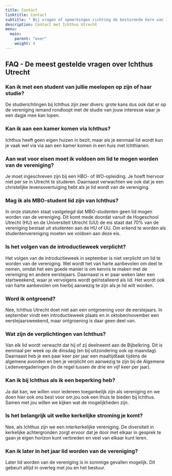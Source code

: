 ```yaml
---
title: Contact
linktitle: Contact
subtitle: " Bij vragen of opmerkingen richting de besturende kern van Ichthus, of vraag je je af hoe je lid moet worden of is er iets anders wat nog niet duidelijk is? Kijk even of je vraag in de FAQ-lijst staat. Kun je je vraag niet vinden? Je kunt altijd contact met ons opnemen met het formulier onderaan de pagina. "
description: Contact met Ichthus Utrecht
menu:
  main:
    parent: "over"
    weight: 4
---
```


## FAQ - De meest gestelde vragen over Ichthus Utrecht

### Kan ik met een student van jullie meelopen op zijn of haar studie?

De studierichtingen bij Ichthus zijn zeer divers: grote kans dus ook dat er op de vereniging iemand rondloopt met de studie van jouw interesse waar je een dagje mee kan lopen.

### Kan ik aan een kamer komen via Ichthus?

Ichthus heeft geen eigen huizen in bezit, maar als je eenmaal lid wordt kun je vaak wel via via aan een kamer komen in een huis met Ichthianen.

### Aan wat voor eisen moet ik voldoen om lid te mogen worden van de vereniging?

Je moet ingeschreven zijn bij een HBO- of WO-opleiding. Je hoeft hiervoor niet per se in Utrecht te studeren. Daarnaast verwachten we ook dat je een christelijke levensovertuiging hebt als je lid wordt van de vereniging.

### Mag ik als MBO-student lid zijn van Ichthus?

In onze statuten staat vastgelegd dat MBO-studenten geen lid mogen worden van de vereniging. Dit komt mede doordat vanuit de Hogeschool Utrecht (HU) en de Universiteit Utrecht (UU) de eis staat dat 70% van de vereniging bestaat uit studenten aan de HU of UU. Om erkend te worden als studentenvereniging moeten we voldoen aan deze eis.

### Is het volgen van de introductieweek verplicht?

Het volgen van de introductieweek in september is niet verplicht om lid te worden van de vereniging. Wel wordt het van harte aanbevolen om deel te nemen, omdat het een goede manier is om kennis te maken met de vereniging en andere eerstejaars. Daarnaast is er paar weken later een startweekend, waar je vervolgens wordt geïnstalleerd als lid. Het wordt ook van harte aanbevolen om hierbij aanwezig te zijn als je lid wilt worden.

### Word ik ontgroend?

Nee, Ichthus Utrecht doet niet aan een ontgroening voor de eerstejaars. In september vindt een introductieweek plaats en in oktober/november een eerstejaarsweekend, maar ontgroening is daar geen deel van.

### Wat zijn de verplichtingen van Ichthus?

Van elk lid wordt verwacht dat hij of zij deelneemt aan de Bijbelkring. Dit is eenmaal per week op de dinsdag (en bij uitzondering ook op maandag). Daarnaast heb je een paar keer per jaar een maaltijdtaak tijdens de algemene avonden en ben je verplicht om aanwezig te zijn bij de Algemene Ledenvergaderingen (in de regel tussen de drie en vijf keer per jaar).

### Kan ik bij Ichthus als ik een beperking heb?

Ja dat kan, we willen voor iedereen toegankelijk zijn als vereniging en we doen hier ook ons best voor om jou ook een thuis te bieden bij Ichthus. Samen met jou willen we kijken wat de mogelijkheden zijn.

### Is het belangrijk uit welke kerkelijke stroming je komt?

Nee, als Ichthus zijn we een interkerkelijke vereniging. De diversiteit in kerkelijke achtergronden zorgt ervoor dat je door met elkaar in gesprek te gaan je eigen horizon kunt verbreden en veel van elkaar kunt leren.

### Kan ik later in het jaar lid worden van de vereniging?

Later lid worden van de vereniging is in sommige gevallen mogelijk. Dit gebeurt altijd in overleg met jou en het bestuur.
